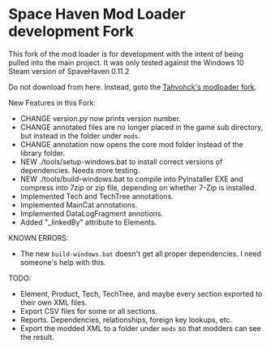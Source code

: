 # Space Haven Mod Loader development Fork

This fork of the mod loader is for development with the intent of being pulled into the main project.
It was only tested against the Windows 10 Steam version of SpaveHaven 0.11.2

Do not download from here.
Instead, goto the [Tahvohck's modloader fork](https://github.com/Tahvohck/spacehaven-modloader).


New Features in this Fork:
- CHANGE version.py now prints version number.
- CHANGE annotated files are no longer placed in the game sub directory, but instead in the folder under `mods`.
- CHANGE annotation now opens the core mod folder instead of the library folder.
- NEW ./tools/setup-windows.bat to install correct versions of dependencies.  Needs more testing.
- NEW ./tools/build-windows.bat to compile into PyInstaller EXE and compress into 7zip or zip file, depending on whether 7-Zip is installed.
- Implemented Tech and TechTree annotations.
- Implemented MainCat annotations.
- Implemented DataLogFragment annotions.
- Added "_linkedBy" attribute to Elements.

KNOWN ERRORS:
- The new `build-windows.bat` doesn't get all proper dependencies.  I need someone's help with this.


TODO:
- Element, Product, Tech, TechTree, and maybe every section exported to their own XML files.
- Export CSV files for some or all sections.
- Reports.  Dependencies, relationships, foreign key lookups, etc.
- Export the modded XML to a folder under `mods` so that modders can see the result.


